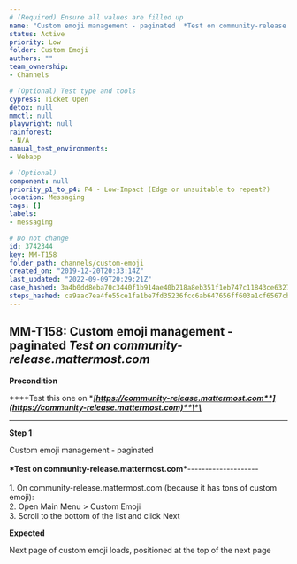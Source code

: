 ```yaml
---
# (Required) Ensure all values are filled up
name: "Custom emoji management - paginated  *Test on community-release.mattermost.com*"
status: Active
priority: Low
folder: Custom Emoji
authors: ""
team_ownership: 
- Channels

# (Optional) Test type and tools
cypress: Ticket Open
detox: null
mmctl: null
playwright: null
rainforest: 
- N/A
manual_test_environments: 
- Webapp

# (Optional)
component: null
priority_p1_to_p4: P4 - Low-Impact (Edge or unsuitable to repeat?)
location: Messaging
tags: []
labels: 
- messaging

# Do not change
id: 3742344
key: MM-T158
folder_path: channels/custom-emoji
created_on: "2019-12-20T20:33:14Z"
last_updated: "2022-09-09T20:29:21Z"
case_hashed: 3a4b0dd8eba70c3440f1b914ae40b218a8eb351f1eb747c11843ce6327c296476a86fef8e83a8afdf987ae278dfd6694
steps_hashed: ca9aac7ea4fe55ce1fa1be7fd35236fcc6ab647656ff603a1cf6567cb07edaa0d5adaf8c53f5baa52ab0346f7eadf699
---
```


## MM-T158: Custom emoji management - paginated _Test on community-release.mattermost.com_

**Precondition**

**\*\*Test this one on **[**https://community-release.mattermost.com**](https://community-release.mattermost.com)**\*\***

---

**Step 1**

Custom emoji management - paginated\
\
**\*Test on community-release.mattermost.com\***--------------------\
\
1\. On community-release.mattermost.com (because it has tons of custom emoji):\
2\. Open Main Menu > Custom Emoji\
3\. Scroll to the bottom of the list and click Next

**Expected**

Next page of custom emoji loads, positioned at the top of the next page
